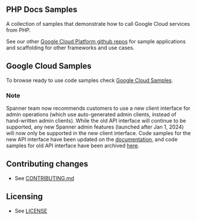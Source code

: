 ## PHP Docs Samples

A collection of samples that demonstrate how to call Google Cloud services from PHP.

See our other [Google Cloud Platform github
repos](https://github.com/GoogleCloudPlatform) for sample applications and
scaffolding for other frameworks and use cases.

## Google Cloud Samples

To browse ready to use code samples check [Google Cloud Samples](https://cloud.google.com/docs/samples?l=php).

### Note
Spanner team now recommends customers to use a new client interface for admin operations (which use auto-generated admin clients, instead of hand-written admin clients). While the old API interface will continue to be supported, any new Spanner admin features (launched after Jan 1, 2024) will now only be supported in the new client interface. Code samples for the new API interface have been updated on the [documentation](https://cloud.google.com/spanner/docs/reference/libraries#client-libraries-usage-php), and code samples for old API interface have been archived [here](https://github.com/GoogleCloudPlatform/php-docs-samples/tree/main/spanner/src/admin/archived).

## Contributing changes

* See [CONTRIBUTING.md](CONTRIBUTING.md)

## Licensing

* See [LICENSE](LICENSE)
